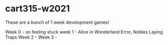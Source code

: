 # cart315-w2021
These are a bunch of 1 week development games!

Week 0 - on feeling stuck
week 1 - Alice in Wonderland Error, Nobles Laying Traps
Week 2 - 
Week 3 - 
